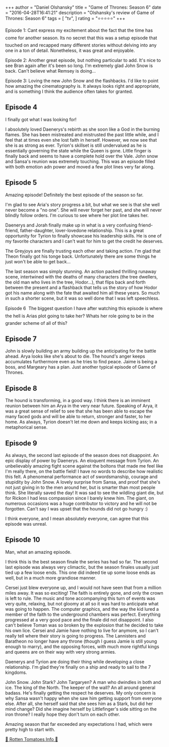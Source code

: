 +++
author = "Daniel Olshansky"
title = "Game of Thrones: Season 6"
date = "2016-04-28T16:41:21"
description = "Olshansky's review of Game of Thrones: Season 6"
tags = [
    "tv",
]
rating = "⭐⭐⭐⭐⭐"
+++

Episode 1: Cant express my excitement about the fact that the time has come for another season. Its no secret that this was a setup episode that touched on and recapped many different stories without delving into any one in a ton of detail. Nonetheless, it was great and enjoyable.

Episode 2: Another great episode, but nothing particular to add. It's nice to see Bran again after it's been so long. I'm extremely glad John Snow is back. Can't believe what Remsey is doing...

Episode 3: Loving the new John Snow and the flashbacks. I'd like to point how amazing the cinematography is. It always looks right and appropriate, and is something I think the audience often takes for granted.

Episode 4
-------------
I finally got what I was looking for! 

I absolutely loved Daenerys's rebirth as she soon like a God in the burning flames. She has been mistreated and mistrusted the past little while, and I feel that at times even she lost faith in herself. However, we now see that she is as strong as ever. Tyrion's skillset is still undervalued as he is essentially governing the state while the Queen is gone. Little finger is finally back and seems to have a complete hold over the Vale. John snow and Sansa's reunion was extremely touching. This was an episode filled with both emotion adn power and moved a few plot lines very far along. 

Episode 5
-------------

Amazing episode! Definitely the best episode of the season so far.

I'm glad to see Aria's story progress a bit, but what we see is that she well never become a "no one". She will never forget her past, and she will never blindly follow orders. I'm curious to see where her plot line takes her.

Daenerys and Jorah finally make up in what is a very confusing friend-friend, father-daughter, lover-lovedone relationship. This is a great opportunity for Tyrion to finally showcase his leadership skills. He is one of my favorite characters and I can't wait for him to get the credit he deserves.

The Greyjoys are finally trusting each other and taking action. I'm glad that Theon finally got his tonge back. Unfortunately there are some things he just won't be able to get back... 

The last season was simply stunning. An action packed thrilling runaway scene, intertwined with the deaths of many characters (the tree dwellers, the old man who lives in the tree, Hodor...), that flips back and forth between the present and a flashback that tells us the story of how Hodor got his name along with the fate that awaited him all these years. So much in such a shorter scene, but it was so well done that I was left speechless.

Episode 6

The biggest question I have after watching this episode is where the hell is Arias plot going to take her? Whats her role going to be in the grander scheme of all of this?

Episode 7
-------------
John is slowly building an army building up the anticipating for the battle ahead. Arya looks like she's about to die. The hound's anger keeps accumulates furthermore even as he tries to find peace. Jaime is being a boss, and Margeary has a plan. Just another typical episode of Game of Thrones.

Episode 8
-------------
The hound is transforming, in a good way. I think there is an imminent reunion between him an Arya in the very near future. Speaking of Arya, it was a great sense of relief to see that she has been able to escape the many faced gods and will be able to return, stronger and faster, to her home. As always, Tyrion doesn't let me down and keeps kicking ass; in a metaphorical sense.

Episode 9
-------------
As always, the second last episode of the season does not disappoint. An epic display of power by Daenerys. An eloquent message from Tyrion. An unbelievably amazing fight scene against the boltons that made me feel like I'm really there, on the battle field! I have no words to describe how realistic this felt. A phenomenal performance act of swordsmanship, courage and stupidity by John Snow. A lovely surprise from Sansa, and proof that she's not just giving in to the men around her, but is smarter than most people think. She literally saved the day! It was sad to see the wildling giant die, but for Rickon I had less compassion since I barely knew him. The giant, on numerous occasions was a huge contributor to victory and he will not be forgotten. Can't say I was upset that the hounds did not go hungry :)

I think everyone, and I mean absolutely everyone, can agree that this episode was unreal.

Episode 10
---------------
Man, what an amazing episode. 

I think this is the best season finale the series has had so far. The second last episode was always very climactic, but the season finales usually just tied up a few loose ends. This one did indeed tie up some loose ends as well, but in a much more grandiose manner.

Cersei just blew everyone up, and I would not have seen that from a million miles away. It was so exciting! The faith is entirely gone, and only the crown is left to rule. The music and tone accompanying this turn of events was very quite, relaxing, but not gloomy at all so it was hard to anticipate what was going to happen. The computer graphics, and the way the kid lured a member of the faith to the underground chambers was perfect. Everything progressed at a very good pace and the finale did not disappoint. I also can't believe Toman was so broken by the explosion that he decided to take his own lice. Cersei and Jamie have nothing to live for anymore, so I can't really tell where their story is going to progress. The Lannisters and Baratheon no longer have any throne (though I guess Jamie is still young enough to marry), and the opposing forces, with much more rightful kings and queens are on their way with very strong armies. 

Daenerys and Tyrion are doing their thing while developing a close relationship. I'm glad they're finally on a ship and ready to sail to the 7 kingdoms.

John Snow. John Stark? John Targaryen? A man who dwindles in both and ice. The king of the North. The keeper of the wall? An all around general badass. He's finally getting the respect he deserves. My only concern is why Sansa wasn't happy when she saw him getting support from everyone else. After all, she herself said that she sees him as a Stark, but did her mind change? Did she imagine herself by Littlefinger's side sitting on the iron throne? I really hope they don't turn on each other.



Amazing season that far exceeded any expectations I had, which were pretty high to start with.

[🍅 Rotten Tomatoes Info 🍅](https://www.rottentomatoes.com//tv/game_of_thrones/s06)